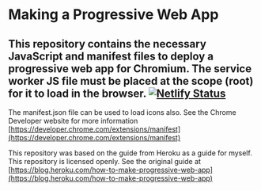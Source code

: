 # Making a Progressive Web App
 This repository contains the necessary JavaScript and manifest files to deploy a progressive web app for Chromium. 
 The service worker JS file must be placed at the scope (root) for it to load in the browser.
[![Netlify Status](https://api.netlify.com/api/v1/badges/7449561b-d688-4f95-be63-50f83ae377cc/deploy-status)](https://app.netlify.com/sites/bxg-pwa/deploys)
 ---

 The manifest.json file can be used to load icons also. See the Chrome Developer website for more information [https://developer.chrome.com/extensions/manifest](https://developer.chrome.com/extensions/manifest)

 This repository was based on the guide from Heroku as a guide for myself. This repository is licensed openly. See the original guide at [https://blog.heroku.com/how-to-make-progressive-web-app](https://blog.heroku.com/how-to-make-progressive-web-app)
